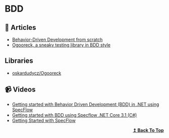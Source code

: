 
# BDD

## 📕 Articles

- [Behavior-Driven Development from scratch](https://beyondxscratch.com/2019/05/21/behavior-driven-development-from-scratch/)
- [Ogooreck, a sneaky testing library in BDD style](https://event-driven.io/en/ogooreck_sneaky_bdd_testing_framework/)

## Libraries

- [oskardudycz/Ogooreck](https://github.com/oskardudycz/Ogooreck)

## 📹 Videos

- [Getting started with Behavior Driven Development (BDD) in .NET using SpecFlow](https://www.youtube.com/watch?v=EEeVU0z26u0)
- [Getting started with BDD using Specflow .NET Core 3.1 (C#)](https://www.youtube.com/watch?v=O5oHiBD5Lvk)
- [Getting Started with SpecFlow](https://www.youtube.com/watch?v=HpRzI0C-x-8)
<div align="right">
  <b><a href="#contents">↥ Back To Top</a></b>
</div>
